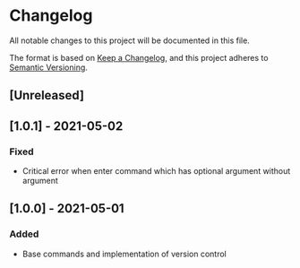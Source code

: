 # Changelog
All notable changes to this project will be documented in this file.

The format is based on [Keep a Changelog](https://keepachangelog.com/en/1.0.0/),
and this project adheres to [Semantic Versioning](https://semver.org/spec/v2.0.0.html).

## [Unreleased]

## [1.0.1] - 2021-05-02
### Fixed
- Critical error when enter command which has optional argument without argument

## [1.0.0] - 2021-05-01
### Added
- Base commands and implementation of version control 